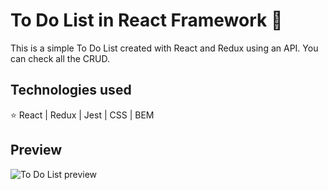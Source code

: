 # To Do List in React Framework 📝

This is a simple To Do List created with React and Redux using an API. You can check all the CRUD.

## Technologies used

⭐ React | Redux | Jest | CSS | BEM 

## Preview

<img src="https://i.ibb.co/VDcHpgH/todolistreactcompressed.gif" alt="To Do List preview" />

